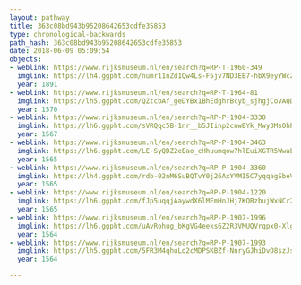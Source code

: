 ```yaml
---
layout: pathway
title: 363c08bd943b95208642653cdfe35853
type: chronological-backwards
path_hash: 363c08bd943b95208642653cdfe35853
date: 2018-06-09 05:09:54
objects:
- weblink: https://www.rijksmuseum.nl/en/search?q=RP-T-1960-349
  imglink: https://lh4.ggpht.com/numr11nZd1Qw4Ls-F5jv7ND3EB7-hbX9eyYWcZBpYUGg-FHbOPT665hziraExvGRl5gDYKacIn2St3Dwpe35isXBWLE=s200
  year: 1891
- weblink: https://www.rijksmuseum.nl/en/search?q=RP-T-1964-81
  imglink: https://lh5.ggpht.com/QZtcbAf_geDYBx1BhEdghrBcyb_sjhgjCoVAQDW2n__EwWLg0HJ3161BWEG9I-tJCPp8tzIf3QJIeheOOCmKkulq26U=s200
  year: 1570
- weblink: https://www.rijksmuseum.nl/en/search?q=RP-P-1904-3330
  imglink: https://lh6.ggpht.com/sVRQqc5B-1nr__b5JIinp2cnwBYk_Mwy3MsOhPxSSbRBwYYkBRmjjp8TZhclpKImPrLw1uN4aKvnqb0Kh4FgUVJM05w=s200
  year: 1567
- weblink: https://www.rijksmuseum.nl/en/search?q=RP-P-1904-3463
  imglink: https://lh6.ggpht.com/LE-SyQDZ2eEao_cHhuumqow7hlEuiXGTR5WwaEZRfFfw9uKpOtf6ilTfUyFzYnbRMYwnbEbaVKwR3LgNR5H3zgijs4A=s200
  year: 1565
- weblink: https://www.rijksmuseum.nl/en/search?q=RP-P-1904-3360
  imglink: https://lh4.ggpht.com/rdb-02nM6SuBQTvY0j26AxYVMI5C7yqqagSbeVggDXS47opy-6zgMYSgCY1MHvWKBcZkFFDrlugUWWODmoipDBQpj3Q=s200
  year: 1565
- weblink: https://www.rijksmuseum.nl/en/search?q=RP-P-1904-1220
  imglink: https://lh6.ggpht.com/fJp5uqqjAaywdX6lMEmHnJHj7KQBzbujWxNCr2n4EIdmzxm87eobfAinBAmk5oTw6pgEjwOT2FDxZlOBFm0wfNnx8CQ=s200
  year: 1565
- weblink: https://www.rijksmuseum.nl/en/search?q=RP-P-1907-1996
  imglink: https://lh6.ggpht.com/uAvRohug_bKgVG4eeks6Z2R3VMUQVrqpx0-XlgYoV1hEdv3M2MfdKgH5gvzCTE_ipOA67OmD7EPy7d8QEBwdDVEPPys=s200
  year: 1564
- weblink: https://www.rijksmuseum.nl/en/search?q=RP-P-1907-1993
  imglink: https://lh5.ggpht.com/5FR3M4qhuLo2cMDPSKBZf-NnryGJhiDvO8szJsvkkplJuypN72olokeMFFM1krmsRN29pjObU1hcf_UxsK4-08kSIVuq=s200
  year: 1564

---
```

